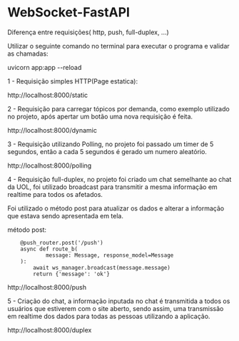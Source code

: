# WebSocket-FastAPI
Diferença entre requisições( http, push, full-duplex, ...)

Utilizar o seguinte comando no terminal para executar o programa e validar as chamadas:

uvicorn app:app --reload  


1 - Requisição simples HTTP(Page estatica):

http://localhost:8000/static

2 - Requisição para carregar tópicos por demanda, como exemplo utilizado no projeto, após apertar um botão uma nova requisição é feita.

http://localhost:8000/dynamic

3 - Requisição utilizando Polling, no projeto foi passado um timer de 5 segundos, então a cada 5 segundos é gerado um numero aleatório.

http://localhost:8000/polling

4 - Requisição full-duplex, no projeto foi criado um chat semelhante ao chat da UOL, foi utilizado broadcast para transmitir a mesma informação em realtime para todos os afetados.

Foi utilizado o método post para atualizar os dados e alterar a informação que estava sendo apresentada em tela.

método post:

        @push_router.post('/push')
        async def route_b(
                message: Message, response_model=Message
        ):
            await ws_manager.broadcast(message.message)
            return {'message': 'ok'}

http://localhost:8000/push


5 - Criação do chat, a informação inputada no chat é transmitida a todos os usuários que estiverem com o site aberto, sendo assim, uma transmissão em realtime dos dados para todas as pessoas utilizando a aplicação.


http://localhost:8000/duplex


